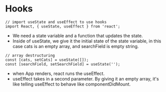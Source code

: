 # Hooks

```
// import useState and useEffect to use hooks
import React, { useState, useEffect } from 'react';
```

- We need a state variable and a function that updates the state. 
- Inside of useState, we give it the initial state of the state variable, 
  in this case cats is an empty array, and searchField is empty string. 

```
// array destructuring
const [cats, setCats] = useState([]);
const [searchField, setSearchField] = useState('');
```

- when App renders, react runs the useEffect. 
- useEffect takes in a second parameter. By giving it an empty array,
  it's like telling useEffect to behave like componentDidMount. 